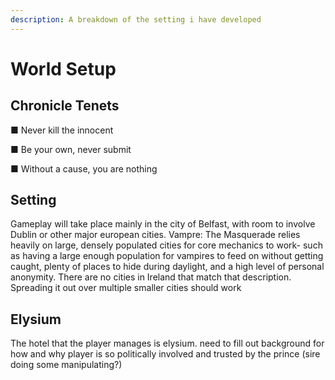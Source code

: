 ```yaml
---
description: A breakdown of the setting i have developed
---
```


# World Setup

## Chronicle Tenets

&#x20;■ Never kill the innocent

&#x20;■ Be your own, never submit&#x20;

■ Without a cause, you are nothing

## Setting

Gameplay will take place mainly in the city of Belfast, with room to involve Dublin or other major european cities. Vampre: The Masquerade relies heavily on large, densely populated cities for core mechanics to work- such as having a large enough population for vampires to feed on without getting caught, plenty of places to hide during daylight, and a high level of personal anonymity. There are no cities in Ireland that match that description. Spreading it out over multiple smaller cities should work

## Elysium

The hotel that the player manages is elysium. need to fill out background for how and why player is so politically involved and trusted by the prince (sire doing some manipulating?)

## &#x20;
